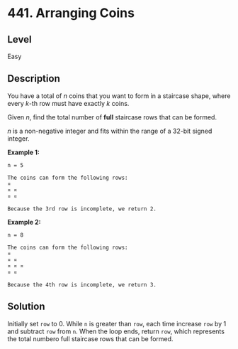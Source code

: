 ﻿# 441. Arranging Coins
## Level
Easy

## Description
You have a total of *n* coins that you want to form in a staircase shape, where every *k*-th row must have exactly *k* coins.

Given *n*, find the total number of **full** staircase rows that can be formed.

*n* is a non-negative integer and fits within the range of a 32-bit signed integer.

**Example 1:**
```
n = 5

The coins can form the following rows:
¤
¤ ¤
¤ ¤

Because the 3rd row is incomplete, we return 2.
```
**Example 2:**
```
n = 8

The coins can form the following rows:
¤
¤ ¤
¤ ¤ ¤
¤ ¤

Because the 4th row is incomplete, we return 3.
```

## Solution
Initially set `row` to 0. While `n` is greater than `row`, each time increase `row` by 1 and subtract `row` from `n`. When the loop ends, return `row`, which represents the total numbero full staircase rows that can be formed.
